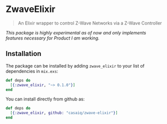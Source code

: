 # ZwaveElixir

> An Elixir wrapper to control Z-Wave Networks via a Z-Wave Controller

_This package is highly experimental as of now and only implements features necessary for Product I am working._

## Installation

The package can be installed by adding `zwave_elixir` to your list of dependencies in `mix.exs`:

```elixir
def deps do
  [{:zwave_elixir, "~> 0.1.0"}]
end
```

You can install directly from github as:

```elixir
def deps do
  [{:zwave_elixir, github: "casaiq/zwave-elixir"}]
end
```
